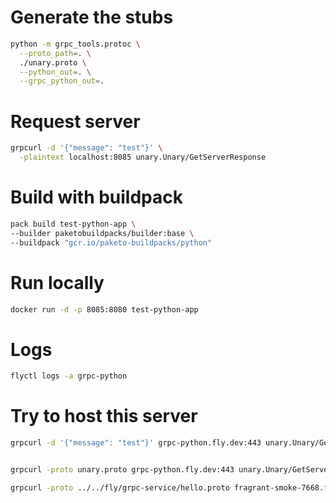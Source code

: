 
# Generate the stubs

```sh
python -m grpc_tools.protoc \
  --proto_path=. \
  ./unary.proto \
  --python_out=. \
  --grpc_python_out=.
```

# Request server

```sh
grpcurl -d '{"message": "test"}' \
  -plaintext localhost:8085 unary.Unary/GetServerResponse
```


# Build with buildpack

```sh
pack build test-python-app \
--builder paketobuildpacks/builder:base \
--buildpack "gcr.io/paketo-buildpacks/python"
```

# Run locally

```sh
docker run -d -p 8085:8080 test-python-app
```


# Logs

```sh
flyctl logs -a grpc-python
```


# Try to host this server

```sh
grpcurl -d '{"message": "test"}' grpc-python.fly.dev:443 unary.Unary/GetServerResponse


grpcurl -proto unary.proto grpc-python.fly.dev:443 unary.Unary/GetServerResponse

grpcurl -proto ../../fly/grpc-service/hello.proto fragrant-smoke-7668.fly.dev:443 MainService/Hello

```

